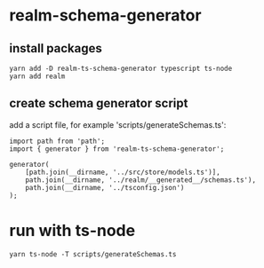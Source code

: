 # realm-schema-generator

## install packages
```
yarn add -D realm-ts-schema-generator typescript ts-node
yarn add realm
```

## create schema generator script
add a script file, for example 'scripts/generateSchemas.ts':
```
import path from 'path';
import { generator } from 'realm-ts-schema-generator';

generator(
    [path.join(__dirname, '../src/store/models.ts')],
    path.join(__dirname, '../realm/__generated__/schemas.ts'),
    path.join(__dirname, '../tsconfig.json')
);
```

# run with ts-node
```
yarn ts-node -T scripts/generateSchemas.ts
```
